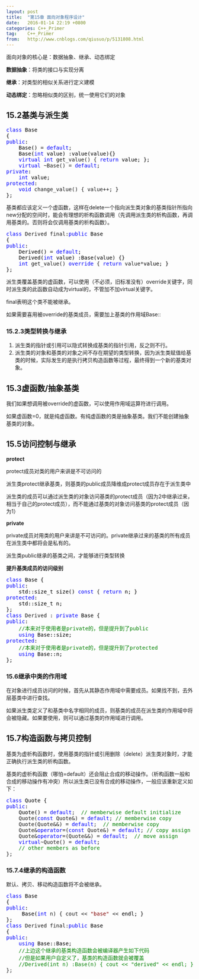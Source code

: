 ```yaml
---
layout: post
title:  "第15章 面向对象程序设计"
date:   2016-01-14 22:19 +0800
categories: C++_Primer
tag:    C++_Primer
from:   http://www.cnblogs.com/qiusuo/p/5131808.html
---
```

<p>面向对象的核心是：数据抽象、继承、动态绑定</p>
<p><strong>数据抽象</strong>：将类的接口与实现分离</p>
<p><strong>继承</strong>：对类型的相似关系进行定义建模</p>
<p><strong>动态绑定</strong>：忽略相似类的区别，统一使用它们的对象</p>
<h2>15.2基类与派生类</h2>
<div class="cnblogs_code">
<pre><span style="color: #0000ff;">class</span><span style="color: #000000;"> Base 
{
</span><span style="color: #0000ff;">public</span><span style="color: #000000;">:
    Base() </span>= <span style="color: #0000ff;">default</span><span style="color: #000000;">;
    Base(</span><span style="color: #0000ff;">int</span><span style="color: #000000;"> value) :value(value){}
    </span><span style="color: #0000ff;">virtual</span> <span style="color: #0000ff;">int</span> get_value() { <span style="color: #0000ff;">return</span><span style="color: #000000;"> value; };
    </span><span style="color: #0000ff;">virtual</span> ~Base() = <span style="color: #0000ff;">default</span><span style="color: #000000;">;
</span><span style="color: #0000ff;">private</span><span style="color: #000000;">:
    </span><span style="color: #0000ff;">int</span><span style="color: #000000;"> value;
</span><span style="color: #0000ff;">protected</span><span style="color: #000000;">:
    </span><span style="color: #0000ff;">void</span> change_value() { value++<span style="color: #000000;">; }
};</span></pre>
</div>
<p>基类都应该定义一个虚函数，这样在delete一个指向派生类对象的基类指针所指向new分配的空间时，能会有理想的析构函数调用（先调用派生类的析构函数，再调用基类的。否则将会仅调用基类的析构函数）。</p>
<div class="cnblogs_code">
<pre><span style="color: #0000ff;">class</span> Derived final:<span style="color: #0000ff;">public</span><span style="color: #000000;"> Base
{
</span><span style="color: #0000ff;">public</span><span style="color: #000000;">:
    Derived() </span>= <span style="color: #0000ff;">default</span><span style="color: #000000;">;
    Derived(</span><span style="color: #0000ff;">int</span><span style="color: #000000;"> value) :Base(value) {}
    </span><span style="color: #0000ff;">int</span> get_value() <span style="color: #0000ff;">override</span> { <span style="color: #0000ff;">return</span> value*<span style="color: #000000;">value; }
};</span></pre>
</div>
<p>派生类覆盖基类的虚函数，可以使用（不必须，旧标准没有）override关键字，同时派生类的此函数自动成为virtual的，不管加不加virtual关键字。</p>
<p>final表明这个类不能被继承。</p>
<p>如果需要喜用被override的基类成员，需要加上基类的作用域Base::</p>
<h3>15.2.3类型转换与继承</h3>
<ol>
<li>派生类的指针或引用可以隐式转换成基类的指针引用，反之则不行。</li>
<li>派生类的对象和基类的对象之间不存在期望的类型转换，因为派生类赋值给基类的时候，实际发生的是执行拷贝构造函数等过程，最终得到一个新的基类对象。</li>
</ol>
<h2>15.3虚函数/抽象基类</h2>
<p>我们如果想调用被override的虚函数，可以使用作用域运算符进行调用。</p>
<p>如果虚函数=0，就是纯虚函数。有纯虚函数的类是抽象基类。我们不能创建抽象基类的对象。</p>
<h2>15.5访问控制与继承</h2>
<p><strong>protect</strong></p>
<p>protect成员对类的用户来讲是不可访问的</p>
<p>派生类protect继承基类，则基类的public成员降维成protect成员存在于派生类中</p>
<p>派生类的成员可以通过派生类的对象访问基类的protect成员（因为2中继承过来，相当于自己的protect成员），而不能通过基类的对象访问基类的protect成员（因为1）</p>
<p><strong>private</strong></p>
<p>private成员对用类的用户来讲是不可访问的。private继承过来的基类的所有成员在派生类中都将会是私有的。</p>
<p>派生类public继承的基类之间，才能够进行类型转换</p>
<p><strong>提升基类成员的访问级别</strong></p>
<div class="cnblogs_code">
<pre><span style="color: #0000ff;">class</span><span style="color: #000000;"> Base {
</span><span style="color: #0000ff;">public</span><span style="color: #000000;">:
    std::size_t size() </span><span style="color: #0000ff;">const</span> { <span style="color: #0000ff;">return</span><span style="color: #000000;"> n; }
</span><span style="color: #0000ff;">protected</span><span style="color: #000000;">:
    std::size_t n;
};
</span><span style="color: #0000ff;">class</span> Derived : <span style="color: #0000ff;">private</span><span style="color: #000000;"> Base {
</span><span style="color: #0000ff;">public</span><span style="color: #000000;">:
    </span><span style="color: #008000;">//</span><span style="color: #008000;">本来对于使用者是private的，但是提升到了public</span>
    <span style="color: #0000ff;">using</span><span style="color: #000000;"> Base::size;
</span><span style="color: #0000ff;">protected</span><span style="color: #000000;">:
    </span><span style="color: #008000;">//</span><span style="color: #008000;">本来对于使用者是private的，但是提升到了protected</span>
    <span style="color: #0000ff;">using</span><span style="color: #000000;"> Base::n;
};</span></pre>
</div>
<h3>15.6继承中类的作用域</h3>
<p>在对象进行成员访问的时候，首先从其静态作用域中需要成员。如果找不到，去外层基类中进行查找。</p>
<p>如果派生类定义了和基类中名字相同的成员，则基类的成员在派生类的作用域中将会被隐藏。如果要使用，则可以通过基类的作用域进行调用。</p>
<h2>15.7构造函数与拷贝控制</h2>
<p>基类为虚析构函数时，使用基类的指针或引用删除（delete）派生类对象时，才能正确执行派生类的析构函数。</p>
<p>基类的虚析构函数（哪怕=default）还会阻止合成的移动操作。（析构函数一般和合成的移动操作有冲突）所以派生类已没有合成的移动操作，一般应该重新定义如下：</p>
<div class="cnblogs_code">
<pre><span style="color: #0000ff;">class</span><span style="color: #000000;"> Quote {
</span><span style="color: #0000ff;">public</span><span style="color: #000000;">:
    Quote() </span>= <span style="color: #0000ff;">default</span>;  <span style="color: #008000;">//</span><span style="color: #008000;"> memberwise default initialize</span>
    Quote(<span style="color: #0000ff;">const</span> Quote&amp;) = <span style="color: #0000ff;">default</span>; <span style="color: #008000;">//</span><span style="color: #008000;"> memberwise copy</span>
    Quote(Quote&amp;&amp;) = <span style="color: #0000ff;">default</span>;  <span style="color: #008000;">//</span><span style="color: #008000;"> memberwise copy</span>
    Quote&amp;<span style="color: #0000ff;">operator</span>=(<span style="color: #0000ff;">const</span> Quote&amp;) = <span style="color: #0000ff;">default</span>; <span style="color: #008000;">//</span><span style="color: #008000;"> copy assign</span>
    Quote&amp;<span style="color: #0000ff;">operator</span>=(Quote&amp;&amp;) = <span style="color: #0000ff;">default</span>;  <span style="color: #008000;">//</span><span style="color: #008000;"> move assign</span>
    <span style="color: #0000ff;">virtual</span>~Quote() = <span style="color: #0000ff;">default</span><span style="color: #000000;">;
    </span><span style="color: #008000;">//</span><span style="color: #008000;"> other members as before</span>
};</pre>
</div>
<h3>15.7.4继承的构造函数</h3>
<p>默认、拷贝、移动构造函数将不会被继承。</p>
<div class="cnblogs_code">
<pre><span style="color: #0000ff;">class</span><span style="color: #000000;"> Base 
{
</span><span style="color: #0000ff;">public</span><span style="color: #000000;">:
     Base(</span><span style="color: #0000ff;">int</span> n) { cout &lt;&lt; <span style="color: #800000;">"</span><span style="color: #800000;">base</span><span style="color: #800000;">"</span> &lt;&lt;<span style="color: #000000;"> endl; }
};
</span><span style="color: #0000ff;">class</span> Derived final:<span style="color: #0000ff;">public</span><span style="color: #000000;"> Base
{
</span><span style="color: #0000ff;">public</span><span style="color: #000000;">:
    </span><span style="color: #0000ff;">using</span><span style="color: #000000;"> Base::Base;
    </span><span style="color: #008000;">//</span><span style="color: #008000;">上边这个继承的基类构造函数会被编译器产生如下代码
    </span><span style="color: #008000;">//</span><span style="color: #008000;">但是如果用户自定义了，基类的构造函数就会被覆盖
    </span><span style="color: #008000;">//</span><span style="color: #008000;">Derived(int n) :Base(n) { cout &lt;&lt; "derived" &lt;&lt; endl; }</span>
};</pre>
</div>
<p>&nbsp;</p>
